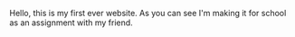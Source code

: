 Hello, this is my first ever website.
As you can see I'm making it for school as an assignment with my friend.
